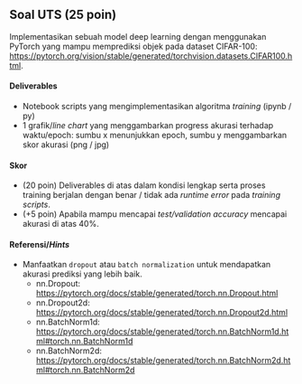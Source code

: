 ## Soal UTS (25 poin)
Implementasikan sebuah model deep learning dengan menggunakan PyTorch yang mampu memprediksi objek pada dataset CIFAR-100: https://pytorch.org/vision/stable/generated/torchvision.datasets.CIFAR100.html.

#### Deliverables
- Notebook scripts yang mengimplementasikan algoritma *training* (ipynb / py)
- 1 grafik/*line chart* yang menggambarkan progress akurasi terhadap waktu/epoch: sumbu x menunjukkan epoch, sumbu y menggambarkan skor akurasi (png / jpg)

#### Skor
- (20 poin) Deliverables di atas dalam kondisi lengkap serta proses training berjalan dengan benar / tidak ada *runtime error* pada *training scripts*.
- (+5 poin) Apabila mampu mencapai *test/validation accuracy* mencapai akurasi di atas 40%.

#### Referensi/*Hints*
* Manfaatkan `dropout` atau `batch normalization` untuk mendapatkan akurasi prediksi yang lebih baik.
	* nn.Dropout: https://pytorch.org/docs/stable/generated/torch.nn.Dropout.html
	* nn.Dropout2d: https://pytorch.org/docs/stable/generated/torch.nn.Dropout2d.html
	* nn.BatchNorm1d: https://pytorch.org/docs/stable/generated/torch.nn.BatchNorm1d.html#torch.nn.BatchNorm1d
	* nn.BatchNorm2d: https://pytorch.org/docs/stable/generated/torch.nn.BatchNorm2d.html#torch.nn.BatchNorm2d


